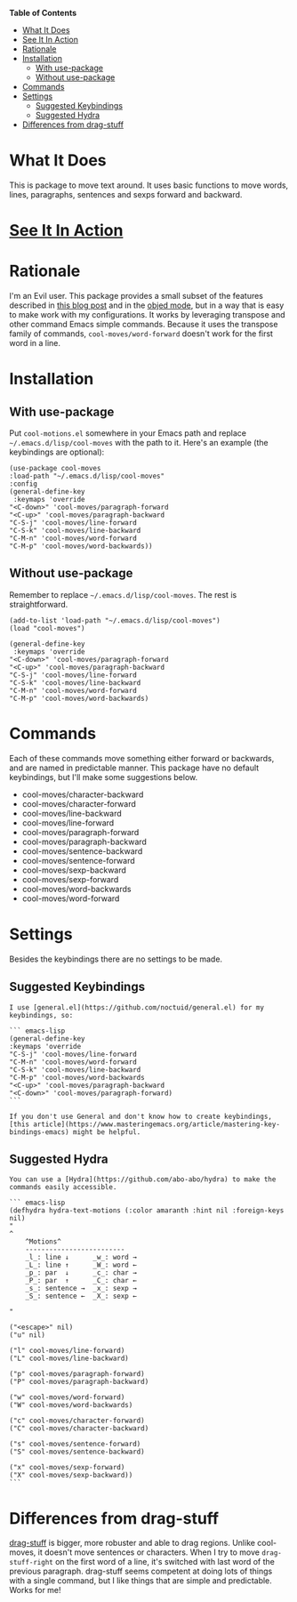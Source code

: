<!-- markdown-toc start - Don't edit this section. Run M-x markdown-toc-refresh-toc -->
**Table of Contents**

- [What It Does](#what-it-does)
- [See It In Action](#see-it-in-actionhttpsgfycatcomclassicunevenequestrian)
- [Rationale](#rationale)
- [Installation](#installation)
    - [With use-package](#with-use-package)
    - [Without use-package](#without-use-package)
- [Commands](#commands)
- [Settings](#settings)
    - [Suggested Keybindings](#suggested-keybindings)
    - [Suggested Hydra](#suggested-hydra)
- [Differences from drag-stuff](#differences-from-drag-stuff)

<!-- markdown-toc end -->

# What It Does
This is package to move text around. It uses basic functions to move words, lines, paragraphs, sentences and sexps forward and backward.
# [See It In Action](https://gfycat.com/ClassicUnevenEquestrian)
# Rationale
I'm an Evil user. This package provides a small subset of the features described in [this blog post](https://with-emacs.com/posts/i-like-to-move-it-emacs-version/) and in the [objed mode](https://with-emacs.com/posts/i-like-to-move-it-emacs-version/), but in a way that is easy to make work with my configurations. It works by leveraging transpose and other command Emacs simple commands. Because it uses the transpose family of commands, `cool-moves/word-forward` doesn't work for the first word in a line.
# Installation
## With use-package
Put `cool-motions.el` somewhere in your Emacs path and replace `~/.emacs.d/lisp/cool-moves` with the path to it. Here's an example (the keybindings are optional):

``` emacs-lisp
(use-package cool-moves
:load-path "~/.emacs.d/lisp/cool-moves"
:config
(general-define-key
 :keymaps 'override
"<C-down>" 'cool-moves/paragraph-forward
"<C-up>" 'cool-moves/paragraph-backward
"C-S-j" 'cool-moves/line-forward
"C-S-k" 'cool-moves/line-backward
"C-M-n" 'cool-moves/word-forward
"C-M-p" 'cool-moves/word-backwards))
```
## Without use-package
Remember to replace `~/.emacs.d/lisp/cool-moves`. The rest is straightforward.
``` emacs-lisp
(add-to-list 'load-path "~/.emacs.d/lisp/cool-moves")
(load "cool-moves")

(general-define-key
 :keymaps 'override
"<C-down>" 'cool-moves/paragraph-forward
"<C-up>" 'cool-moves/paragraph-backward
"C-S-j" 'cool-moves/line-forward
"C-S-k" 'cool-moves/line-backward
"C-M-n" 'cool-moves/word-forward
"C-M-p" 'cool-moves/word-backwards)
```
# Commands
Each of these commands move something either forward or backwards, and are named in predictable manner. This package have no default keybindings, but I'll make some suggestions below.

- cool-moves/character-backward
- cool-moves/character-forward
- cool-moves/line-backward
- cool-moves/line-forward
- cool-moves/paragraph-forward
- cool-moves/paragraph-backward
- cool-moves/sentence-backward
- cool-moves/sentence-forward
- cool-moves/sexp-backward
- cool-moves/sexp-forward
- cool-moves/word-backwards
- cool-moves/word-forward
# Settings
Besides the keybindings there are no settings to be made.
## Suggested Keybindings

	I use [general.el](https://github.com/noctuid/general.el) for my keybindings, so:

	``` emacs-lisp
	(general-define-key
	:keymaps 'override
	"C-S-j" 'cool-moves/line-forward
	"C-M-n" 'cool-moves/word-forward
	"C-S-k" 'cool-moves/line-backward
	"C-M-p" 'cool-moves/word-backwards
	"<C-up>" 'cool-moves/paragraph-backward
	"<C-down>" 'cool-moves/paragraph-forward)
	```

	If you don't use General and don't know how to create keybindings, [this article](https://www.masteringemacs.org/article/mastering-key-bindings-emacs) might be helpful.
## Suggested Hydra
	You can use a [Hydra](https://github.com/abo-abo/hydra) to make the commands easily accessible.

	``` emacs-lisp
	(defhydra hydra-text-motions (:color amaranth :hint nil :foreign-keys nil)
	"
	^
		^Motions^
		-------------------------
		_l_: line ↓      _w_: word →
		_L_: line ↑      _W_: word ←
		_p_: par  ↓      _c_: char →
		_P_: par  ↑      _C_: char ←
		_s_: sentence →  _x_: sexp →
		_S_: sentence ←  _X_: sexp ←

	"

	("<escape>" nil)
	("u" nil)

	("l" cool-moves/line-forward)
	("L" cool-moves/line-backward)

	("p" cool-moves/paragraph-forward)
	("P" cool-moves/paragraph-backward)

	("w" cool-moves/word-forward)
	("W" cool-moves/word-backwards)

	("c" cool-moves/character-forward)
	("C" cool-moves/character-backward)

	("s" cool-moves/sentence-forward)
	("S" cool-moves/sentence-backward)

	("x" cool-moves/sexp-forward)
	("X" cool-moves/sexp-backward))
	```
# Differences from drag-stuff
[drag-stuff](https://github.com/rejeep/drag-stuff.el) is bigger, more robuster and able to drag regions. Unlike cool-moves, it doesn't move sentences or characters. When I try to move `drag-stuff-right` on the first word of a line, it's switched with last word of the previous paragraph. drag-stuff seems competent at doing lots of things with a single command, but I like things that are simple and predictable. Works for me!
